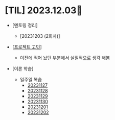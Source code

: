 # [TIL] 2023.12.03📒

* [멘토링 정리]
  * [20231203 (2회차)]

* [[프로젝트 고민](https://github.com/elephant97/TIL/blob/main/Memo/%ED%94%84%EB%A1%9C%EC%A0%9D%ED%8A%B8%20%EA%B3%A0%EB%AF%BC.md)]
  * 이전에 적어 놨던 부분에서 실질적으로 생각 해봄
    
* [이론 학습]
  * 일주일 복습
    - [20231127](20231127.md)
    - [20231128](20231128.md)
    - [20231129](20231129.md)
    - [20231130](20231130.md)
    - [20231201](20231201.md)
    - [20231202](20231202.md)
